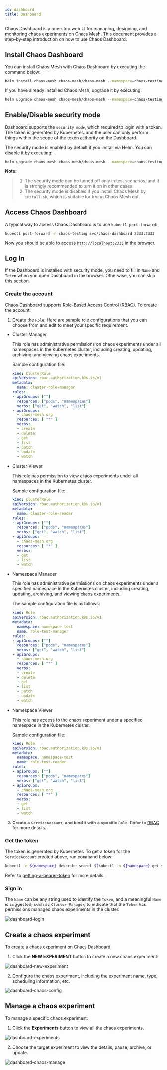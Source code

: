 ```yaml
---
id: dashboard
title: Dashboard
---
```


Chaos Dashboard is a one-stop web UI for managing, designing, and monitoring chaos experiments on Chaos Mesh. This document provides a step-by-step introduction on how to use Chaos Dashboard.

## Install Chaos Dashboard

You can install Chaos Mesh with Chaos Dashboard by executing the command below:

```bash
helm install chaos-mesh chaos-mesh/chaos-mesh --namespace=chaos-testing --set dashboard.create=true
```

If you have already installed Chaos Mesh, upgrade it by executing:

```bash
helm upgrade chaos-mesh chaos-mesh/chaos-mesh --namespace=chaos-testing --set dashboard.create=true
```

## Enable/Disable security mode

Dashboard supports the `security mode`, which required to login with a token. The token is generated by Kubernetes, and the user can only perform things within the scope of the token authority on the Dashboard.

The security mode is enabled by default if you install via Helm. You can disable it by executing:

```bash
helm upgrade chaos-mesh chaos-mesh/chaos-mesh --namespace=chaos-testing --set dashboard.securityMode=false
```

**Note:**
>
> 1. The security mode can be turned off only in test scenarios, and it is strongly recommended to turn it on in other cases.
> 2. The security mode is disabled if you install Chaos Mesh by `install.sh`, which is suitable for trying Chaos Mesh out.

## Access Chaos Dashboard

A typical way to access Chaos Dashboard is to use `kubectl port-forward`:

```bash
kubectl port-forward -n chaos-testing svc/chaos-dashboard 2333:2333
```

Now you should be able to access [`http://localhost:2333`](http://localhost:2333) in the browser.


## Log In

If the Dashboard is installed with security mode, you need to fill in `Name` and `Token` when you open Dashboard in the browser. Otherwise, you can skip this section.


### Create the account

Chaos Dashboard supports Role-Based Access Control (RBAC). To create the account:

1. Create the `Role`. Here are sample role configurations that you can choose from and edit to meet your specific requirement.

- Cluster Manager

    This role has administrative permissions on chaos experiments under all namespaces in the Kubernetes cluster, including creating, updating, archiving, and viewing chaos experiments.

    Sample configuration file:

    ```yaml
    kind: ClusterRole
    apiVersion: rbac.authorization.k8s.io/v1
    metadata:
      name: cluster-role-manager
    rules:
    - apiGroups: [""]
      resources: ["pods", "namespaces"]
      verbs: ["get", "watch", "list"]
    - apiGroups:
      - chaos-mesh.org
      resources: [ "*" ]
      verbs:
      - create
      - delete
      - get
      - list
      - patch
      - update
      - watch
    ```

- Cluster Viewer

    This role has permission to view chaos experiments under all namespaces in the Kubernetes cluster.

    Sample configuration file:

    ```yaml
    kind: ClusterRole
    apiVersion: rbac.authorization.k8s.io/v1
    metadata:
      name: cluster-role-reader
    rules:
    - apiGroups: [""]
      resources: ["pods", "namespaces"]
      verbs: ["get", "watch", "list"]
    - apiGroups:
      - chaos-mesh.org
      resources: [ "*" ]
      verbs:
      - get
      - list
      - watch
    ```

- Namespace Manager

    This role has administrative permissions on chaos experiments under a specified namespace in the Kubernetes cluster, including creating, updating, archiving, and viewing chaos experiments.

    The sample configuration file is as follows:

    ```yaml
    kind: Role
    apiVersion: rbac.authorization.k8s.io/v1
    metadata:
      namespace: namespace-test
      name: role-test-manager
    rules:
    - apiGroups: [""]
      resources: ["pods", "namespaces"]
      verbs: ["get", "watch", "list"]
    - apiGroups:
      - chaos-mesh.org
      resources: [ "*" ]
      verbs:
      - create
      - delete
      - get
      - list
      - patch
      - update
      - watch
    ```

- Namespace Viewer

    This role has access to the chaos experiment under a specified namespace in the Kubernetes cluster.

    Sample configuration file:

    ```yaml
    kind: Role
    apiVersion: rbac.authorization.k8s.io/v1
    metadata:
      namespace: namespace-test
      name: role-test-reader
    rules:
    - apiGroups: [""]
      resources: ["pods", "namespaces"]
      verbs: ["get", "watch", "list"]
    - apiGroups:
      - chaos-mesh.org
      resources: [ "*" ]
      verbs:
      - get
      - list
      - watch
    ```

2. Create a `ServiceAccount`, and bind it with a specific `Role`. Refer to [RBAC](https://kubernetes.io/zh/docs/reference/access-authn-authz/rbac/) for more details.

### Get the token

The token is generated by Kubernetes. To get a token for the `ServiceAccount` created above, run command below:

```bash
kubectl -n ${namespace} describe secret $(kubectl -n ${namespace} get secret | grep ${service-account-name} | awk '{print $1}')
```

Refer to [getting-a-bearer-token](https://github.com/kubernetes/dashboard/blob/master/docs/user/access-control/creating-sample-user.md#getting-a-bearer-token) for more details.

### Sign in

 The `Name` can be any string used to identify the `Token`, and a meaningful `Name` is suggested, such as `Cluster-Manager`, to indicate that the `Token` has permissions managed chaos experiments in the cluster.

![dashboard-login](/img/dashboard-login.png)

## Create a chaos experiment

To create a chaos experiment on Chaos Dashboard:

1. Click the **NEW EXPERIMENT** button to create a new chaos experiment:

![dashboard-new-experiment](/img/dashboard-new-experiment.png)

2. Configure the chaos experiment, including the experiment name, type, scheduling information, etc.

![dashboard-chaos-config](/img/dashboard-chaos-config.png)

## Manage a chaos experiment

To manage a specific chaos experiment:

 1. Click the **Experiments** button to view all the chaos experiments.

![dashboard-experiments](/img/dashboard-experiments.png)

2. Choose the target experiment to view the details, pause, archive, or update.

![dashboard-chaos-manage](/img/dashboard-chaos-manage.png)
